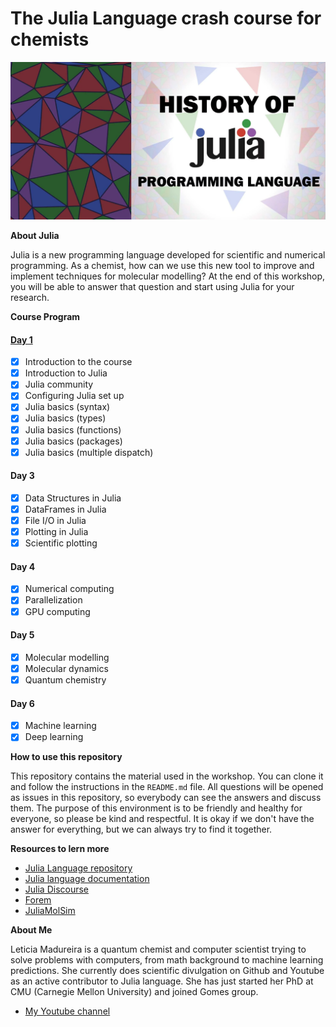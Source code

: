 # The Julia Language crash course for chemists

![](JuliaHistory.png)

**About Julia**

Julia is a new programming language developed for scientific and numerical programming. As a chemist, how can we use this new tool to improve and implement techniques for molecular modelling? At the end of this workshop, you will be able to answer that question and start using Julia for your research.

**Course Program**

#### [Day 1](Classes/dayone.ipynb)

- [x] Introduction to the course
- [x] Introduction to Julia
- [x] Julia community
- [x] Configuring Julia set up
- [x] Julia basics (syntax)
- [x] Julia basics (types)
- [x] Julia basics (functions)
- [x] Julia basics (packages)
- [x] Julia basics (multiple dispatch)

#### Day 3

- [x] Data Structures in Julia
- [x] DataFrames in Julia
- [x] File I/O in Julia
- [x] Plotting in Julia
- [x] Scientific plotting

#### Day 4

- [x] Numerical computing
- [x] Parallelization
- [x] GPU computing

#### Day 5

- [x] Molecular modelling
- [x] Molecular dynamics
- [x] Quantum chemistry

#### Day 6

- [x] Machine learning
- [x] Deep learning

**How to use this repository**

This repository contains the material used in the workshop. You can clone it and follow the instructions in the `README.md` file. All questions will be opened as issues in this repository, so everybody can see the answers and discuss them. The purpose of this environment is to be friendly and healthy for everyone, so please be kind and respectful. It is okay if we don't have the answer for everything, but we can always try to find it together.

**Resources to lern more**

- [Julia Language repository](https://github.com/JuliaLang/julia)
- [Julia language documentation](https://julialang.org)
- [Julia Discourse](https://discourse.julialang.org)
- [Forem](https://forem.julialang.org)
- [JuliaMolSim](https://github.com/JuliaMolSim)

**About Me**

Leticia Madureira is a quantum chemist and computer scientist trying to solve problems with computers, from math background to machine learning predictions. She currently does scientific divulgation on Github and Youtube as an active contributor to Julia language. She has just started her PhD at CMU (Carnegie Mellon University) and joined Gomes group.  

- [My Youtube channel](https://www.youtube.com/channel/UCjGH-n0jtFDtaWAfC0LEE6w)
